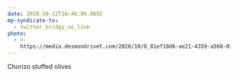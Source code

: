 ```yaml
---
date: 2020-10-12T18:46:09.069Z
mp-syndicate-to:
  - twitter_bridgy_no_link
photo:
  - >-
    https://media.desmondrivet.com/2020/10/0_81ef18d6-ae21-4359-a568-03bd7a674186.jpg
---
```


Chorizo stuffed olives
